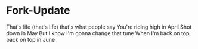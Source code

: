 # Fork-Update
That's life (that's life) that's what people say
You're riding high in April
Shot down in May
But I know I'm gonna change that tune
When I'm back on top, back on top in June
